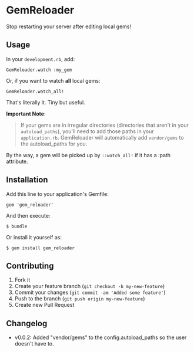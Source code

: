 # GemReloader

Stop restarting your server after editing local gems!

## Usage

In your `development.rb`, add:

    GemReloader.watch :my_gem
    
Or, if you want to watch **all** local gems:

    GemReloader.watch_all!
    
That's literally it. Tiny but useful.

**Important Note**:

> If your gems are in irregular directories (directories that aren't in your `autoload_paths`), you'll need to add those paths in your `application.rb`. GemReloader will automatically add `vendor/gems` to the autoload_paths for you.

By the way, a gem will be picked up by `::watch_all!` if it has a :path attribute.

## Installation

Add this line to your application's Gemfile:

    gem 'gem_reloader'

And then execute:

    $ bundle

Or install it yourself as:

    $ gem install gem_reloader

## Contributing

1. Fork it
2. Create your feature branch (`git checkout -b my-new-feature`)
3. Commit your changes (`git commit -am 'Added some feature'`)
4. Push to the branch (`git push origin my-new-feature`)
5. Create new Pull Request

## Changelog

- v0.0.2: Added "vendor/gems" to the config.autoload_paths so the user doesn't have to.
